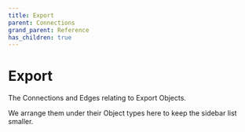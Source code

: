 ```yaml
---
title: Export
parent: Connections
grand_parent: Reference
has_children: true
---
```


# Export

The Connections and Edges relating to Export Objects.

We arrange them under their Object types here to keep the sidebar list smaller.

